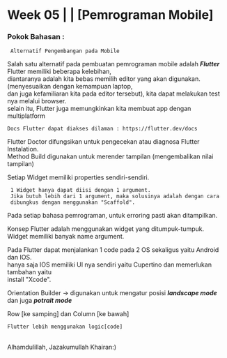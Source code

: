 <h1>Week 05 | | [Pemrograman Mobile]</h1>

<h3>Pokok Bahasan : </h3>
 
     Alternatif Pengembangan pada Mobile

 Salah satu alternatif pada pembuatan pemrograman mobile adalah <b><i>Flutter</i></b>
 Flutter memiliki beberapa kelebihan, <br>diantaranya adalah kita bebas memilih editor yang akan digunakan.
 (menyesuaikan dengan kemampuan laptop,<br> dan juga kefamiliaran kita pada editor tersebut), kita dapat melakukan test nya melalui browser.<br>
 selain itu, Flutter juga memungkinkan kita membuat app dengan multiplatform<br>
 
    Docs Flutter dapat diakses dilaman : https://flutter.dev/docs
    
 Flutter Doctor difungsikan untuk pengecekan atau diagnosa Flutter Instalation.<br>
 Method Build digunakan untuk merender tampilan (mengembalikan nilai tampilan)<br>
 
 Setiap Widget memiliki properties sendiri-sendiri.<br>
 
     1 Widget hanya dapat diisi dengan 1 argument.
     Jika butuh lebih dari 1 argument, maka solusinya adalah dengan cara
     dibungkus dengan menggunakan "Scaffold".
     
     
 Pada setiap bahasa pemrograman, untuk erroring pasti akan ditampilkan.<br>
 
 Konsep Flutter adalah menggunakan widget yang ditumpuk-tumpuk.<br>
 Widget memiliki banyak name argument.<br>
 
 Pada Flutter dapat menjalankan 1 code pada 2 OS sekaligus yaitu Android dan IOS.<br>
 hanya saja IOS memiliki UI nya sendiri yaitu Cupertino dan memerlukan tambahan yaitu<br>
 install "Xcode".
 
 Orientation Builder -> digunakan untuk mengatur posisi <i><b>landscape mode</b></i> dan juga <i><b>potrait mode</b></i>
 
 Row [ke samping] dan Column [ke bawah]
 
    Flutter lebih menggunakan logic[code]
 
<br>
Alhamdulillah, Jazakumullah Khairan:)
